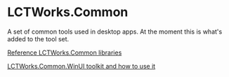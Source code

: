 # LCTWorks.Common
A set of common tools used in desktop apps. At the moment this is what's added to the tool set.

[Reference LCTWorks.Common libraries](https://github.com/LCTWorks/LCTWorks.Common/wiki/Reference-LCTWorks.Common-libraries)

[LCTWorks.Common.WinUI toolkit and how to use it](https://github.com/LCTWorks/LCTWorks.Common/wiki/Use-LCTWorks.Common.WinUI-toolkit.)
